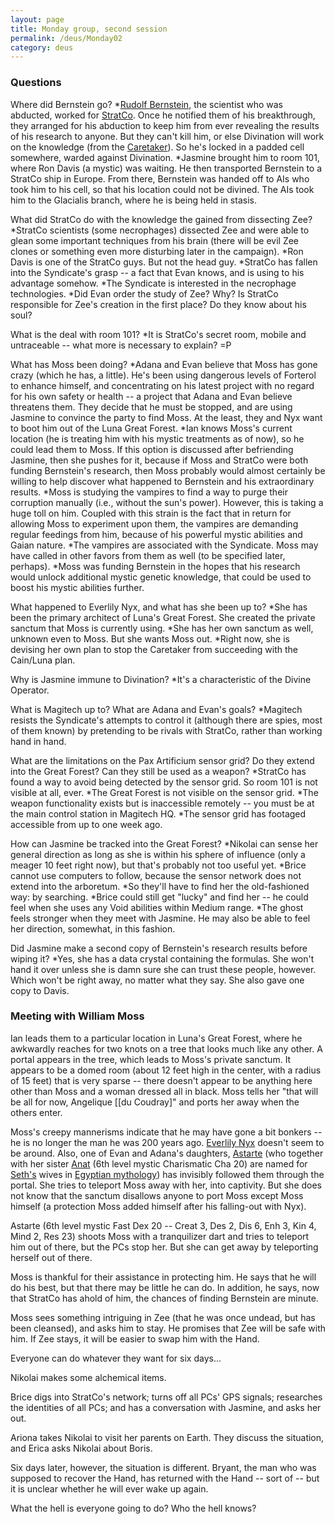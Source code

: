 ```yaml
---
layout: page
title: Monday group, second session
permalink: /deus/Monday02
category: deus
---
```

### Questions

Where did Bernstein go?
*[Rudolf Bernstein](NPCBernstein), the scientist who was abducted, worked for [StratCo](OrgStratCo). Once he notified them of his breakthrough, they arranged for his abduction to keep him from ever revealing the results of his research to anyone. But they can't kill him, or else Divination will work on the knowledge (from the [Caretaker](NPCCaretaker)). So he's locked in a padded cell somewhere, warded against Divination.
*Jasmine brought him to room 101, where Ron Davis (a mystic) was waiting. He then transported Bernstein to a StratCo ship in Europe. From there, Bernstein was handed off to AIs who took him to his cell, so that his location could not be divined. The AIs took him to the Glacialis branch, where he is being held in stasis.

What did StratCo do with the knowledge the gained from dissecting Zee?
*StratCo scientists (some necrophages) dissected Zee and were able to glean some important techniques from his brain (there will be evil Zee clones or something even more disturbing later in the campaign).
*Ron Davis is one of the StratCo guys. But not the head guy.
*StratCo has fallen into the Syndicate's grasp -- a fact that Evan knows, and is using to his advantage somehow.
*The Syndicate is interested in the necrophage technologies.
*Did Evan order the study of Zee? Why? Is StratCo responsible for Zee's creation in the first place? Do they know about his soul?

What is the deal with room 101?
*It is StratCo's secret room, mobile and untraceable -- what more is necessary to explain? =P

What has Moss been doing?
*Adana and Evan believe that Moss has gone crazy (which he has, a little). He's been using dangerous levels of Forterol to enhance himself, and concentrating on his latest project with no regard for his own safety or health -- a project that Adana and Evan believe threatens them. They decide that he must be stopped, and are using Jasmine to convince the party to find Moss. At the least, they and Nyx want to boot him out of the Luna Great Forest.
*Ian knows Moss's current location (he is treating him with his mystic treatments as of now), so he could lead them to Moss. If this option is discussed after befriending Jasmine, then she pushes for it, because if Moss and StratCo were both funding Bernstein's research, then Moss probably would almost certainly be willing to help discover what happened to Bernstein and his extraordinary results.
*Moss is studying the vampires to find a way to purge their corruption manually (i.e., without the sun's power). However, this is taking a huge toll on him. Coupled with this strain is the fact that in return for allowing Moss to experiment upon them, the vampires are demanding regular feedings from him, because of his powerful mystic abilities and Gaian nature.
*The vampires are associated with the Syndicate. Moss may have called in other favors from them as well (to be specified later, perhaps).
*Moss was funding Bernstein in the hopes that his research would unlock additional mystic genetic knowledge, that could be used to boost his mystic abilities further.

What happened to Everlily Nyx, and what has she been up to?
*She has been the primary architect of Luna's Great Forest. She created the private sanctum that Moss is currently using.
*She has her own sanctum as well, unknown even to Moss. But she wants Moss out.
*Right now, she is devising her own plan to stop the Caretaker from succeeding with the Cain/Luna plan.

Why is Jasmine immune to Divination?
*It's a characteristic of the Divine Operator.

What is Magitech up to? What are Adana and Evan's goals?
*Magitech resists the Syndicate's attempts to control it (although there are spies, most of them known) by pretending to be rivals with StratCo, rather than working hand in hand.

What are the limitations on the Pax Artificium sensor grid? Do they extend into the Great Forest? Can they still be used as a weapon?
*StratCo has found a way to avoid being detected by the sensor grid. So room 101 is not visible at all, ever.
*The Great Forest is not visible on the sensor grid.
*The weapon functionality exists but is inaccessible remotely -- you must be at the main control station in Magitech HQ.
*The sensor grid has footaged accessible from up to one week ago.

How can Jasmine be tracked into the Great Forest?
*Nikolai can sense her general direction as long as she is within his sphere of influence (only a meager 10 feet right now), but that's probably not too useful yet.
*Brice cannot use computers to follow, because the sensor network does not extend into the arboretum.
*So they'll have to find her the old-fashioned way: by searching.
*Brice could still get &quot;lucky&quot; and find her -- he could feel when she uses any Void abilities within Medium range.
*The ghost feels stronger when they meet with Jasmine. He may also be able to feel her direction, somewhat, in this fashion.

Did Jasmine make a second copy of Bernstein's research results before wiping it?
*Yes, she has a data crystal containing the formulas. She won't hand it over unless she is damn sure she can trust these people, however. Which won't be right away, no matter what they say. She also gave one copy to Davis.


### Meeting with William Moss

Ian leads them to a particular location in Luna's Great Forest, where he awkwardly reaches for two knots on a tree that looks much like any other. A portal appears in the tree, which leads to Moss's private sanctum. It appears to be a domed room (about 12 feet high in the center, with a radius of 15 feet) that is very sparse -- there doesn't appear to be anything here other than Moss and a woman dressed all in black. Moss tells her &quot;that will be all for now, Angelique [[du Coudray]&quot; and ports her away when the others enter.

Moss's creepy mannerisms indicate that he may have gone a bit bonkers -- he is no longer the man he was 200 years ago. [Everlily Nyx](NPCNyx) doesn't seem to be around. Also, one of Evan and Adana's daughters, [Astarte](NPCAstarte) (who together with her sister [Anat](NPCAnat) (6th level mystic Charismatic Cha 20) are named for [Seth's](http://www.christiananswers.net/bible/gen5.html) wives in [Egyptian mythology](http://www.geocities.com/Athens/Ithaca/4396/wives.htm)) has invisibly followed them through the portal. She tries to teleport Moss away with her, into captivity. But she does not know that the sanctum disallows anyone to port Moss except Moss himself (a protection Moss added himself after his falling-out with Nyx).

Astarte (6th level mystic Fast Dex 20 -- Creat 3, Des 2, Dis 6, Enh 3, Kin 4, Mind 2, Res 23) shoots Moss with a tranquilizer dart and tries to teleport him out of there, but the PCs stop her. But she can get away by teleporting herself out of there.

Moss is thankful for their assistance in protecting him. He says that he will do his best, but that there may be little he can do. In addition, he says, now that StratCo has ahold of him, the chances of finding Bernstein are minute.

Moss sees something intriguing in Zee (that he was once undead, but has been cleansed), and asks him to stay. He promises that Zee will be safe with him. If Zee stays, it will be easier to swap him with the Hand.

Everyone can do whatever they want for six days...

Nikolai makes some alchemical items.

Brice digs into StratCo's network; turns off all PCs' GPS signals; researches the identities of all PCs; and has a conversation with Jasmine, and asks her out.

Ariona takes Nikolai to visit her parents on Earth. They discuss the situation, and Erica asks Nikolai about Boris.

Six days later, however, the situation is different. Bryant, the man who was supposed to recover the Hand, has returned with the Hand -- sort of -- but it is unclear whether he will ever wake up again.

What the hell is everyone going to do? Who the hell knows?
